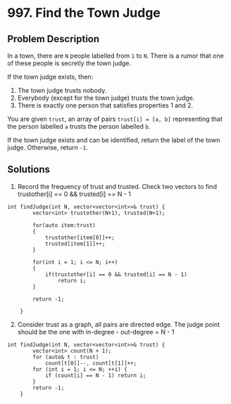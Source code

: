 # 997. Find the Town Judge

## Problem Description

In a town, there are `N` people labelled from `1` to `N`. There is a rumor that one of these people is secretly the town judge.

If the town judge exists, then:

1. The town judge trusts nobody.
2. Everybody (except for the town judge) trusts the town judge.
3. There is exactly one person that satisfies properties 1 and 2.

You are given `trust`, an array of pairs `trust[i] = [a, b]` representing that the person labelled `a` trusts the person labelled `b`.

If the town judge exists and can be identified, return the label of the town judge. Otherwise, return `-1`.

## Solutions

1. Record the frequency of trust and trusted. Check two vectors to find trustother[i] == 0 && trusted[i] == N - 1

```
int findJudge(int N, vector<vector<int>>& trust) {
        vector<int> trustother(N+1), trusted(N+1);
        
        for(auto item:trust)
        {
            trustother[item[0]]++;
            trusted[item[1]]++;
        }
        
        for(int i = 1; i <= N; i++)
        {
            if(trustother[i] == 0 && trusted[i] == N - 1)
                return i;
        }
        
        return -1;
        
    }
```

2. Consider trust as a graph, all pairs are directed edge. The judge point should be the one with in-degree - out-degree = N - 1

```
int findJudge(int N, vector<vector<int>>& trust) {
        vector<int> count(N + 1);
        for (auto& t : trust)
            count[t[0]]--, count[t[1]]++;
        for (int i = 1; i <= N; ++i) {
            if (count[i] == N - 1) return i;
        }
        return -1;
    }
```

